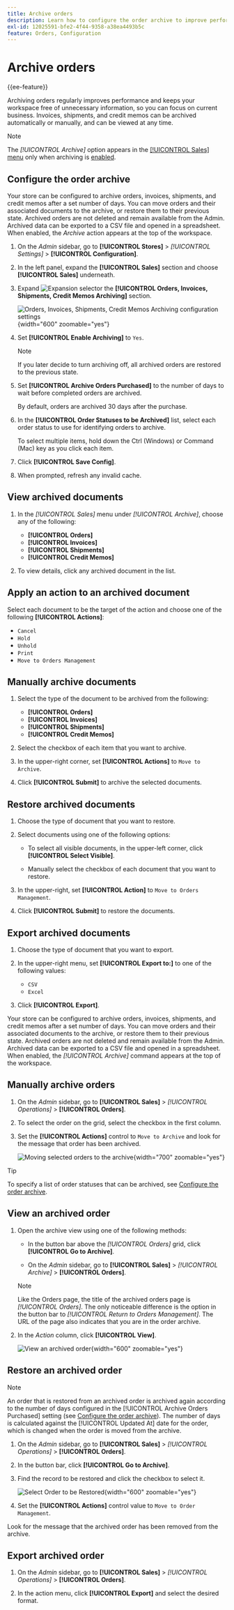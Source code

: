 ```yaml
---
title: Archive orders
description: Learn how to configure the order archive to improve performance and streamline Commerce for your organization.
exl-id: 12025591-bfe2-4f44-9358-a38ea4493b5c
feature: Orders, Configuration
---
```

# Archive orders

{{ee-feature}}

Archiving orders regularly improves performance and keeps your workspace free of unnecessary information, so you can focus on current business. Invoices, shipments, and credit memos can be archived automatically or manually, and can be viewed at any time.

>[!NOTE]
>
>The _[!UICONTROL Archive]_ option appears in the [[!UICONTROL Sales] menu](sales-menu.md) only when archiving is [enabled](../configuration-reference/sales/sales.md).

## Configure the order archive

Your store can be configured to archive orders, invoices, shipments, and credit memos after a set number of days. You can move orders and their associated documents to the archive, or restore them to their previous state. Archived orders are not deleted and remain available from the Admin. Archived data can be exported to a CSV file and opened in a spreadsheet. When enabled, the _Archive_ action appears at the top of the workspace.

1. On the _Admin_ sidebar, go to **[!UICONTROL Stores]** > _[!UICONTROL Settings]_ > **[!UICONTROL Configuration]**.

1. In the left panel, expand the **[!UICONTROL Sales]** section and choose **[!UICONTROL Sales]** underneath.

1. Expand ![Expansion selector](../assets/icon-display-expand.png) the **[!UICONTROL Orders, Invoices, Shipments, Credit Memos Archiving]** section.

   ![Orders, Invoices, Shipments, Credit Memos Archiving configuration settings](../configuration-reference/sales/assets/sales-orders-invoices-shipments-credit-memos-archiving.png){width="600" zoomable="yes"}

1. Set **[!UICONTROL Enable Archiving]** to `Yes`.

   >[!NOTE]
   >
   >If you later decide to turn archiving off, all archived orders are restored to the previous state.

1. Set **[!UICONTROL Archive Orders Purchased]** to the number of days to wait before completed orders are archived.

   By default, orders are archived 30 days after the purchase.

1. In the **[!UICONTROL Order Statuses to be Archived]** list, select each order status to use for identifying orders to archive. 

   To select multiple items, hold down the Ctrl (Windows) or Command (Mac) key as you click each item.

1. Click **[!UICONTROL Save Config]**.

1. When prompted, refresh any invalid cache.

## View archived documents

1. In the _[!UICONTROL Sales]_ menu under _[!UICONTROL Archive]_, choose any of the following:

   - **[!UICONTROL Orders]**
   - **[!UICONTROL Invoices]**
   - **[!UICONTROL Shipments]**
   - **[!UICONTROL Credit Memos]**

1. To view details, click any archived document in the list.

## Apply an action to an archived document

Select each document to be the target of the action and choose one of the following **[!UICONTROL Actions]**:

- `Cancel`
- `Hold`
- `Unhold`
- `Print`
- `Move to Orders Management`

## Manually archive documents

1. Select the type of the document to be archived from the following:

   - **[!UICONTROL Orders]**
   - **[!UICONTROL Invoices]**
   - **[!UICONTROL Shipments]**
   - **[!UICONTROL Credit Memos]**

1. Select the checkbox of each item that you want to archive.

1. In the upper-right corner, set **[!UICONTROL Actions]** to `Move to Archive`.

1. Click **[!UICONTROL Submit]** to archive the selected documents.

## Restore archived documents

1. Choose the type of document that you want to restore.

1. Select documents using one of the following options:

   - To select all visible documents, in the upper-left corner, click **[!UICONTROL Select Visible]**.

   - Manually select the checkbox of each document that you want to restore.

1. In the upper-right, set **[!UICONTROL Action]** to `Move to Orders Management`.

1. Click **[!UICONTROL Submit]** to restore the documents.

## Export archived documents

1. Choose the type of document that you want to export.

1. In the upper-right menu, set **[!UICONTROL Export to:]** to one of the following values:

   - `CSV`
   - `Excel`

1. Click **[!UICONTROL Export]**.

Your store can be configured to archive orders, invoices, shipments, and credit memos after a set number of days. You can move orders and their associated documents to the archive, or restore them to their previous state. Archived orders are not deleted and remain available from the Admin. Archived data can be exported to a CSV file and opened in a spreadsheet. When enabled, the _[!UICONTROL Archive]_ command appears at the top of the workspace.

## Manually archive orders

1. On the _Admin_ sidebar, go to **[!UICONTROL Sales]** > _[!UICONTROL Operations]_ > **[!UICONTROL Orders]**.

1. To select the order on the grid, select the checkbox in the first column.

1. Set the **[!UICONTROL Actions]** control to `Move to Archive` and look for the message that order has been archived.

   ![Moving selected orders to the archive ](./assets/order-move-to-archive.png){width="700" zoomable="yes"}

>[!TIP]
>
>To specify a list of order statuses that can be archived, see [Configure the order archive](#configure-the-order-archive).

## View an archived order

1. Open the archive view using one of the following methods:

    - In the button bar above the _[!UICONTROL Orders]_ grid, click **[!UICONTROL Go to Archive]**.

    - On the _Admin_ sidebar, go to **[!UICONTROL Sales]** > _[!UICONTROL Archive]_ > **[!UICONTROL Orders]**.

   >[!NOTE]
   >
   >Like the Orders page, the title of the archived orders page is _[!UICONTROL Orders]_. The only noticeable difference is the option in the button bar to _[!UICONTROL Return to Orders Management]_. The URL of the page also indicates that you are in the order archive.

1. In the _Action_ column, click **[!UICONTROL View]**.

   ![View an archived order](./assets/order-archived-view.png){width="600" zoomable="yes"}

## Restore an archived order

>[!NOTE]
>
>An order that is restored from an archived order is archived again according to the number of days configured in the [!UICONTROL Archive Orders Purchased] setting (see [Configure the order archive](#configure-the-order-archive)). The number of days is calculated against the [!UICONTROL Updated At] date for the order, which is changed when the order is moved from the archive.

1. On the _Admin_ sidebar, go to **[!UICONTROL Sales]** > _[!UICONTROL Operations]_ > **[!UICONTROL Orders]**.

1. In the button bar, click **[!UICONTROL Go to Archive]**.

1. Find the record to be restored and click the checkbox to select it.

   ![Select Order to be Restored](./assets/order-archived-select-to-restore.png){width="600" zoomable="yes"}

1. Set the **[!UICONTROL Actions]** control value to `Move to Order Management`.

 Look for the message that the archived order has been removed from the archive.

## Export archived order

1. On the _Admin_ sidebar, go to **[!UICONTROL Sales]** > _[!UICONTROL Operations]_ > **[!UICONTROL Orders]**.

1. In the action menu, click **[!UICONTROL Export]** and select the desired format.
